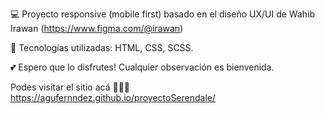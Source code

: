 💻 Proyecto responsive (mobile first) basado en el diseño UX/UI de Wahib Irawan (https://www.figma.com/@irawan)

🔧 Tecnologías utilizadas: HTML, CSS, SCSS.

💕 Espero que lo disfrutes! Cualquier observación es bienvenida.

Podes visitar el sitio acá 🤩👉🏻 https://agufernndez.github.io/proyectoSerendale/ 
